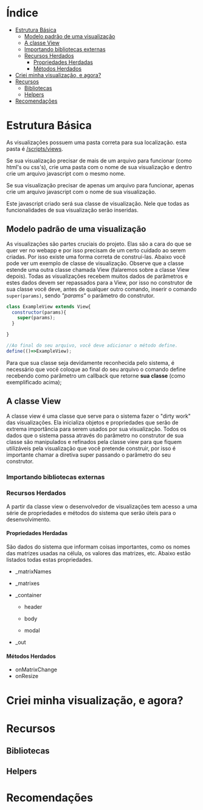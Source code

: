 # Índice
* [Estrutura Básica](#estrutura-básica)
  * [Modelo padrão de uma visualização](#modelo-padrão-de-uma-visualização)
  * [A classe View](#a-classe-view)
  * [Importando bibliotecas externas](#importando-bibliotecas-externas)
  * [Recursos Herdados](#recursos-herdados)
      * [Propriedades Herdadas](#propriedades-herdadas)
      * [Métodos Herdados](#métodos-herdados)
* [Criei minha visualização, e agora?](#criei-minha-visualização-e-agora)
* [Recursos](#recursos)
  * [Bibliotecas](#bibliotecas)
  * [Helpers](#helpers)
* [Recomendações](#recomendações)

# Estrutura Básica

As visualizações possuem uma pasta correta para sua localização. esta pasta é [/scripts/views](/script/views).

Se sua visualização precisar de mais de um arquivo para funcionar (como html's ou css's), crie uma pasta com o nome de sua visualização e dentro crie um arquivo javascript com o mesmo nome. 

Se sua visualização precisar de apenas um arquivo para funcionar, apenas crie um arquivo javascript com o nome de sua visualização.

Este javascript criado será sua classe de visualização. Nele que todas as funcionalidades de sua visualização serão inseridas.

## Modelo padrão de uma visualização

As visualizações são partes cruciais do projeto. Elas são a cara do que se quer ver no webapp e por isso precisam de um certo cuidado ao serem criadas. Por isso existe uma forma correta de construí-las.
Abaixo você pode ver um exemplo de classe de visualização. Observe que a classe estende uma outra classe chamada View (falaremos sobre a classe View depois).
Todas as visualizações recebem muitos dados de parâmetros e estes dados devem ser repassados para a View, por isso no construtor de sua classe você deve, antes de qualquer outro comando, inserir o comando ``super(params)``, sendo *"params"* o parâmetro do construtor.

```javascript
class ExampleView extends View{
  constructor(params){
    super(params);
  }

}

//Ao final do seu arquivo, você deve adicionar o método define.
define(()=>ExampleView);
```

Para que sua classe seja devidamente reconhecida pelo sistema, é necessário que você coloque ao final do seu arquivo o comando define recebendo como parâmetro um callback que retorne **sua classe** (como exemplificado acima);


## A classe View

A classe view é uma classe que serve para o sistema fazer o "dirty work" das visualizações. Ela inicializa objetos e propriedades que serão de extrema importância para serem usados por sua visualização. Todos os dados que o sistema passa através do parâmetro no construtor de sua classe são manipulados e refinados pela classe view para que fiquem utilizáveis pela visualização que você pretende construir, por isso é importante chamar a diretiva super passando o parâmetro do seu construtor.

### Importando bibliotecas externas

### Recursos Herdados
A partir da classe view o desenvolvedor de visualizações tem acesso a uma série de propriedades e métodos do sistema que serão úteis para o desenvolvimento.

#### Propriedades Herdadas
São dados do sistema que informam coisas importantes, como os nomes das matrizes usadas na célula, os valores das matrizes, etc. Abaixo estão listados todas estas propriedades.
- _matrixNames

- _matrixes

- _container

  - header

  - body

  - modal

- _out


#### Métodos Herdados
* onMatrixChange
* onResize

# Criei minha visualização, e agora?

# Recursos

## Bibliotecas

## Helpers
# Recomendações
